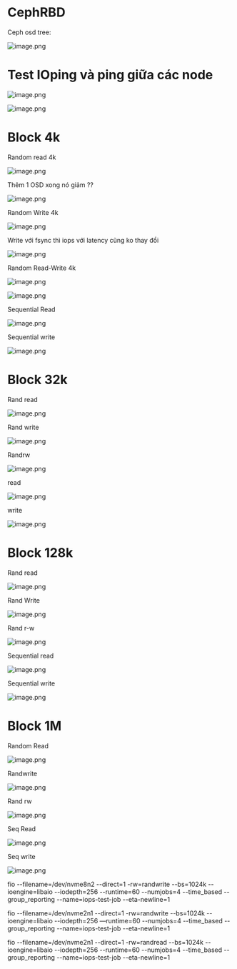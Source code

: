 # CephRBD

Ceph osd tree:

![image.png](CephRBD%201a5191b712478075b201c76226e40856/image.png)

# Test IOping và ping giữa các node

![image.png](CephRBD%201a5191b712478075b201c76226e40856/image%201.png)

![image.png](CephRBD%201a5191b712478075b201c76226e40856/image%202.png)

# Block 4k

Random read 4k

![image.png](CephRBD%201a5191b712478075b201c76226e40856/image%203.png)

Thêm 1 OSD xong nó giảm ??

![image.png](CephRBD%201a5191b712478075b201c76226e40856/image%204.png)

Random Write 4k

![image.png](CephRBD%201a5191b712478075b201c76226e40856/image%205.png)

Write với fsync thì iops với latency cũng ko thay đổi

![image.png](CephRBD%201a5191b712478075b201c76226e40856/image%206.png)

Random Read-Write 4k

![image.png](CephRBD%201a5191b712478075b201c76226e40856/image%207.png)

![image.png](CephRBD%201a5191b712478075b201c76226e40856/image%208.png)

Sequential Read

![image.png](CephRBD%201a5191b712478075b201c76226e40856/image%209.png)

Sequential write

![image.png](CephRBD%201a5191b712478075b201c76226e40856/image%2010.png)

# Block 32k

Rand read

![image.png](CephRBD%201a5191b712478075b201c76226e40856/image%2011.png)

Rand write

![image.png](CephRBD%201a5191b712478075b201c76226e40856/image%2012.png)

Randrw

![image.png](CephRBD%201a5191b712478075b201c76226e40856/image%2013.png)

read

![image.png](CephRBD%201a5191b712478075b201c76226e40856/image%2014.png)

write

![image.png](CephRBD%201a5191b712478075b201c76226e40856/image%2015.png)

# Block 128k

Rand read

![image.png](CephRBD%201a5191b712478075b201c76226e40856/image%2016.png)

Rand Write

![image.png](CephRBD%201a5191b712478075b201c76226e40856/image%2017.png)

Rand r-w

![image.png](CephRBD%201a5191b712478075b201c76226e40856/image%2018.png)

Sequential read

![image.png](CephRBD%201a5191b712478075b201c76226e40856/image%2019.png)

Sequential write

![image.png](CephRBD%201a5191b712478075b201c76226e40856/image%2020.png)

# Block 1M

Random Read

![image.png](CephRBD%201a5191b712478075b201c76226e40856/image%2021.png)

Randwrite

![image.png](CephRBD%201a5191b712478075b201c76226e40856/image%2022.png)

Rand rw

![image.png](CephRBD%201a5191b712478075b201c76226e40856/image%2023.png)

Seq Read

![image.png](CephRBD%201a5191b712478075b201c76226e40856/image%2024.png)

Seq write

![image.png](CephRBD%201a5191b712478075b201c76226e40856/image%2025.png)

fio --filename=/dev/nvme8n2 --direct=1 -rw=randwrite --bs=1024k --ioengine=libaio --iodepth=256 --runtime=60 --numjobs=4 --time_based --group_reporting --name=iops-test-job --eta-newline=1

fio --filename=/dev/nvme2n1 --direct=1 -rw=randwrite --bs=1024k --ioengine=libaio --iodepth=256 —runtime=60 --numjobs=4 --time_based --group_reporting --name=iops-test-job --eta-newline=1

fio --filename=/dev/nvme2n1 --direct=1 -rw=randread --bs=1024k --ioengine=libaio --iodepth=256 --runtime=60 --numjobs=4 --time_based --group_reporting --name=iops-test-job --eta-newline=1
